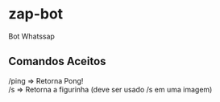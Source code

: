 # zap-bot
Bot Whatssap

<h2>Comandos Aceitos</h2>
/ping  => Retorna Pong! <br>
/s    => Retorna a figurinha (deve ser usado /s em uma imagem)
